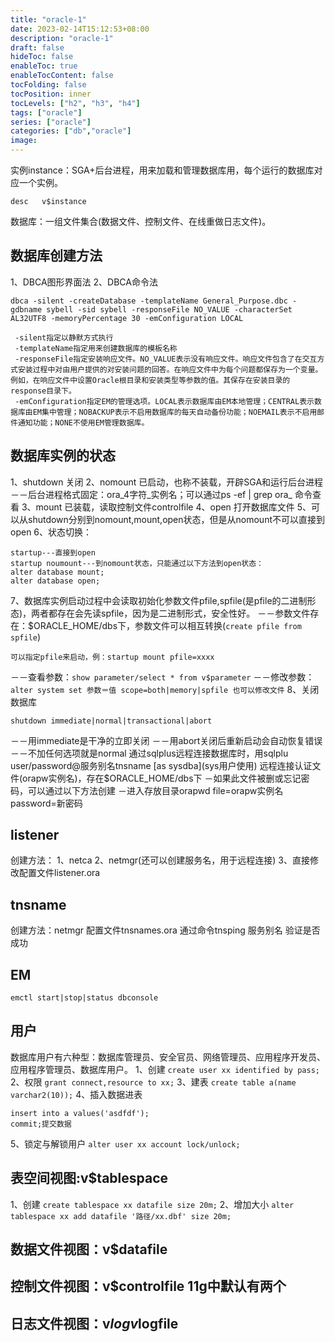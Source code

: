 ```yaml
---
title: "oracle-1"
date: 2023-02-14T15:12:53+08:00
description: "oracle-1"
draft: false
hideToc: false
enableToc: true
enableTocContent: false
tocFolding: false
tocPosition: inner
tocLevels: ["h2", "h3", "h4"]
tags: ["oracle"]
series: ["oracle"]
categories: ["db","oracle"]
image:
---
```

实例instance：SGA+后台进程，用来加载和管理数据库用，每个运行的数据库对应一个实例。
```
desc   v$instance
```
数据库：一组文件集合(数据文件、控制文件、在线重做日志文件)。

## 数据库创建方法
1、DBCA图形界面法
2、DBCA命令法
```
dbca -silent -createDatabase -templateName General_Purpose.dbc -gdbname sybell -sid sybell -responseFile NO_VALUE -characterSet AL32UTF8 -memoryPercentage 30 -emConfiguration LOCAL
```
```
 -silent指定以静默方式执行
 -templateName指定用来创建数据库的模板名称
 -responseFile指定安装响应文件。NO_VALUE表示没有响应文件。响应文件包含了在交互方式安装过程中对由用户提供的对安装问题的回答。在响应文件中为每个问题都保存为一个变量。例如，在响应文件中设置Oracle根目录和安装类型等参数的值。其保存在安装目录的response目录下。
 -emConfiguration指定EM的管理选项。LOCAL表示数据库由EM本地管理；CENTRAL表示数据库由EM集中管理；NOBACKUP表示不启用数据库的每天自动备份功能；NOEMAIL表示不启用邮件通知功能；NONE不使用EM管理数据库。
```
## 数据库实例的状态
1、shutdown 关闭
2、nomount 已启动，也称不装载，开辟SGA和运行后台进程
－－后台进程格式固定：ora_4字符_实例名；可以通过ps -ef | grep ora_ 命令查看
3、mount 已装载，读取控制文件controlfile
4、open  打开数据库文件
5、可以从shutdown分别到nomount,mount,open状态，但是从nomount不可以直接到open
6、状态切换：
```
startup---直接到open
startup noumount---到nomount状态，只能通过以下方法到open状态：
alter database mount;
alter database open;
```
7、数据库实例启动过程中会读取初始化参数文件pfile,spfile(是pfile的二进制形态)，两者都存在会先读spfile，因为是二进制形式，安全性好。
－－参数文件存在：$ORACLE_HOME/dbs下，参数文件可以相互转换(`create pfile from spfile`)
```
可以指定pfile来启动，例：startup mount pfile=xxxx
```
－－查看参数：`show parameter/select * from v$parameter`
－－修改参数：`alter system set 参数＝值 scope=both|memory|spfile 也可以修改文件`
8、关闭数据库
```
shutdown immediate|normal|transactional|abort
```
－－用immediate是干净的立即关闭
－－用abort关闭后重新启动会自动恢复错误
－－不加任何选项就是normal
通过sqlplus远程连接数据库时，用sqlplu user/password@服务别名tnsname \[as sysdba\]\(sys用户使用\)
远程连接认证文件(orapw实例名)，存在$ORACLE_HOME/dbs下
－如果此文件被删或忘记密码，可以通过以下方法创建
－进入存放目录orapwd file=orapw实例名 password=新密码
## listener
创建方法：
1、netca
2、netmgr(还可以创建服务名，用于远程连接)
3、直接修改配置文件listener.ora
## tnsname
创建方法：netmgr  配置文件tnsnames.ora
通过命令tnsping 服务别名 验证是否成功
## EM
`emctl start|stop|status dbconsole`
## 用户
数据库用户有六种型：数据库管理员、安全官员、网络管理员、应用程序开发员、应用程序管理员、数据库用户。
1、创建
`create user xx identified by pass;`
2、权限
`grant connect,resource to xx;`
3、建表
`create table a(name varchar2(10));`
4、插入数据进表
```
insert into a values('asdfdf');
commit;提交数据
```
5、锁定与解锁用户
`alter user xx account lock/unlock;`

## 表空间视图:v$tablespace
1、创建
`create tablespace xx datafile size 20m;`
2、增加大小
`alter tablespace xx add datafile '路径/xx.dbf' size 20m;`
## 数据文件视图：v$datafile
## 控制文件视图：v$controlfile  11g中默认有两个
## 日志文件视图：v$log    v$logfile